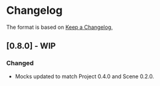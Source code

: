 # Changelog

The format is based on [Keep a Changelog](https://keepachangelog.com/en/1.0.0/),


## [0.8.0] - WIP
### Changed
- Mocks updated to match Project 0.4.0 and Scene 0.2.0.